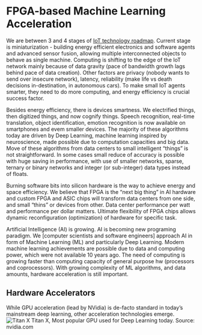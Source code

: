 # FPGA-based Machine Learning Acceleration

We are between 3 and 4 stages of [IoT technology roadmap](https://en.wikipedia.org/wiki/Internet_of_things#/media/File:Internet_of_Things.svg). Current stage is miniaturization  - building energy efficient electronics and software agents and advanced sensor fusion, allowing multiple interconnected objects to behave as single machine. Computing is shifting to the edge of the IoT network mainly because of data gravity (pace of bandwidth growth lags behind pace of data creation). Other factors are privacy (nobody wants to send over insecure network), latency, reliability (make life vs death decisions in-destination, in autonomous cars). To make small IoT agents smarter, they need to do more computing, and energy efficiency is  crucial success factor. 

Besides energy efficiency, there is devices smartness. We electrified things, then digitized things, and now cognify things. Speech recognition, real-time translation, object identification, emotion recognition is now available on smartphones and evem smaller devices. The majority of these algorithms today are driven by Deep Learning, machine learning inspired by neuroscience, made possible due to computation capacities and big data. Move of these algorithms from data centers to small intelligent “things” is not straightforward. In some cases small reduce of accuracy is possible with huge saving in performance, with use of smaller networks, sparse, ternary or binary networks and integer (or sub-integer) data types instead of floats.

Burning software bits into silicon hardware is the way to achieve energy and space efficiency. We believe that FPGA is the “next big thing” in AI hardware and custom FPGA and ASIC chips will transform data centers from one side, and small “thins” or devices from other. Data center performance per watt and performance per dollar matters. Ultimate flexibility of FPGA chips allows dynamic reconfiguration (optimization) of hardware for specific task. 

Artificial Intelligence (AI) is growing. AI is becoming new programing paradigm. We [computer scientists and software engineers] approach AI in form of Machine Learning (ML) and particularly Deep Learning. Modern machine learning achievements are possible due to data and computing power, which were not available 10 years ago. The need of computing is growing faster than computing capacity of general purpose hw (processors and coprocessors). With growing complexity of ML algorithms, and data amounts, hardware acceleration is still important. 



## Hardware Accelerators
While GPU acceleration (lead by NVidia) is de-facto standard in today’s mainstream deep learning, other acceleration technologies emerge.
![Titan X](http://images.nvidia.com/pascal/img/titanx/titanx-design.png "Titan X")
Titan X, Most popular GPU used for Deep Learning today. Source: nvidia.com
